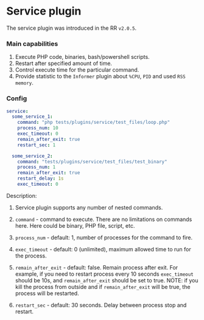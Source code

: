 # Service plugin

The service plugin was introduced in the RR `v2.0.5`.

### Main capabilities

1. Execute PHP code, binaries, bash/powershell scripts.
2. Restart after specified amount of time.
3. Control execute time for the particular command.
4. Provide statistic to the `Informer` plugin about `%CPU`, `PID` and used `RSS memory`.

### Config

```yaml
service:
  some_service_1:
    command: "php tests/plugins/service/test_files/loop.php"
    process_num: 10
    exec_timeout: 0
    remain_after_exit: true
    restart_sec: 1

  some_service_2:
    command: "tests/plugins/service/test_files/test_binary"
    process_num: 1
    remain_after_exit: true
    restart_delay: 1s
    exec_timeout: 0
```

Description:

1. Service plugin supports any number of nested commands.
2. `command` - command to execute. There are no limitations on commands here. Here could be binary, PHP file, script,
   etc.
3. `process_num` - default: 1, number of processes for the command to fire.
4. `exec_timeout` - default: 0 (unlimited), maximum allowed time to run for the process.
5. `remain_after_exit` - default: false. Remain process after exit. For example, if you need to restart process every 10
   seconds
   `exec_timeout` should be 10s, and `remain_after_exit` should be set to true. NOTE: if you kill the process from
   outside and if `remain_after_exit` will be true, the process will be restarted.

6. `restart_sec` - default: 30 seconds. Delay between process stop and restart.